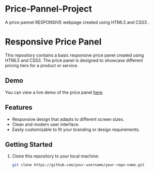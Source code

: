 # Price-Pannel-Project
A price pannel RESPONSIVE webpage created using HTML5 and CSS3 .
# Responsive Price Panel

This repository contains a basic responsive price panel created using HTML5 and CSS3. The price panel is designed to showcase different pricing tiers for a product or service.

## Demo

You can view a live demo of the price panel [here](https://sidharthapaidi.github.io/Price-Pannel-Project/).

## Features

- Responsive design that adapts to different screen sizes.
- Clean and modern user interface.
- Easily customizable to fit your branding or design requirements.



## Getting Started

1. Clone this repository to your local machine:

   ```bash
   git clone https://github.com/your-username/your-repo-name.git

